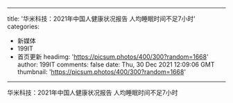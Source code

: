 
---
title: '华米科技：2021年中国人健康状况报告 人均睡眠时间不足7小时'
categories: 
 - 新媒体
 - 199IT
 - 首页更新
headimg: 'https://picsum.photos/400/300?random=1668'
author: 199IT
comments: false
date: Thu, 30 Dec 2021 12:09:06 GMT
thumbnail: 'https://picsum.photos/400/300?random=1668'
---

<div>   
华米科技：2021年中国人健康状况报告 人均睡眠时间不足7小时  
</div>
            
